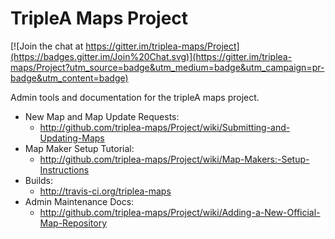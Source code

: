 # TripleA Maps Project

[![Join the chat at https://gitter.im/triplea-maps/Project](https://badges.gitter.im/Join%20Chat.svg)](https://gitter.im/triplea-maps/Project?utm_source=badge&utm_medium=badge&utm_campaign=pr-badge&utm_content=badge)

Admin tools and documentation for the tripleA maps project.

- New Map and Map Update Requests: 
  - http://github.com/triplea-maps/Project/wiki/Submitting-and-Updating-Maps
- Map Maker Setup Tutorial:
  - http://github.com/triplea-maps/Project/wiki/Map-Makers:-Setup-Instructions
- Builds:
  - http://travis-ci.org/triplea-maps
- Admin Maintenance Docs: 
  - http://github.com/triplea-maps/Project/wiki/Adding-a-New-Official-Map-Repository
